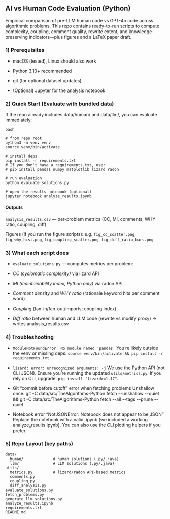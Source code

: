 ## AI vs Human Code Evaluation (Python)

Empirical comparison of pre-LLM human code vs GPT-4o code across algorithmic problems.
This repo contains ready-to-run scripts to compute complexity, coupling, comment quality, rewrite extent, and knowledge-preserving indicators—plus figures and a LaTeX paper draft.

### 1) Prerequisites

- macOS (tested), Linux should also work

- Python 3.10+ recommended

- git (for optional dataset updates)

- (Optional) Jupyter for the analysis notebook

### 2) Quick Start (Evaluate with bundled data)

If the repo already includes data/human/ and data/llm/, you can evaluate immediately:
```
bash

# from repo root
python3 -m venv venv
source venv/bin/activate

# install deps
pip install -r requirements.txt
# If you don't have a requirements.txt, use:
# pip install pandas numpy matplotlib lizard radon

# run evaluation
python evaluate_solutions.py

# open the results notebook (optional)
jupyter notebook analyze_results.ipynb
```

#### Outputs

`analysis_results.csv` — per-problem metrics (CC, MI, comments, WHY ratio, coupling, diff)

Figures (if you run the figure scripts): e.g. `fig_cc_scatter.png`, `fig_why_hist.png`, `fig_coupling_scatter.png`, `fig_diff_ratio_bars.png`

### 3) What each script does

- `evaluate_solutions.py` — computes metrics per problem:

 - *CC (cyclomatic complexity)* via lizard API

 - *MI (maintainability index, Python only)* via radon API

- *Comment density* and *WHY ratio* (rationale keyword hits per comment word)

- *Coupling* (fan-in/fan-out/imports; coupling index)

- *Diff ratio* between human and LLM code (rewrite vs modify proxy)
  → writes analysis_results.csv

### 4) Troubleshooting

- `ModuleNotFoundError: No module named 'pandas'`
You’re likely outside the venv or missing deps.
`source venv/bin/activate && pip install -r requirements.txt`

- `lizard: error: unrecognized arguments: -j`
We use the Python API (not CLI JSON). Ensure you’re running the updated `utils/metrics.py`. If you rely on CLI, upgrade: `pip install "lizard>=1.17"`.

- Git “commit before cutoff” error when fetching problems
Unshallow once:
git -C data/src/TheAlgorithms-Python fetch --unshallow --quiet && git -C data/src/TheAlgorithms-Python fetch --all --tags --prune --quiet

- Notebook error “NotJSONError: Notebook does not appear to be JSON”
Replace the notebook with a valid .ipynb (we included a working analyze_results.ipynb). You can also use the CLI plotting helpers if you prefer.

### 5) Repo Layout (key paths)
```
data/
  human/             # human solutions (.py/.java)
  llm/               # LLM solutions (.py/.java)
utils/
  metrics.py         # lizard/radon API-based metrics
  comments.py
  coupling.py
  diff_analysis.py
evaluate_solutions.py
fetch_problems.py
generate_llm_solutions.py
analyze_results.ipynb
requirements.txt
README.md
```

